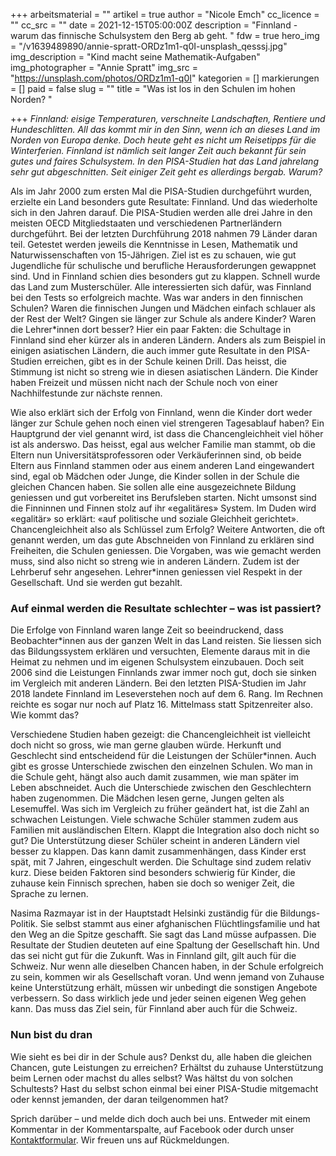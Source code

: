 +++
arbeitsmaterial = ""
artikel = true
author = "Nicole Emch"
cc_licence = ""
cc_src = ""
date = 2021-12-15T05:00:00Z
description = "Finnland - warum das finnische Schulsystem den Berg ab geht. "
fdw = true
hero_img = "/v1639489890/annie-spratt-ORDz1m1-q0I-unsplash_qesssj.jpg"
img_description = "Kind macht seine Mathematik-Aufgaben"
img_photographer = "Annie Spratt"
img_src = "https://unsplash.com/photos/ORDz1m1-q0I"
kategorien = []
markierungen = []
paid = false
slug = ""
title = "Was ist los in den Schulen im hohen Norden? "

+++
_Finnland: eisige Temperaturen, verschneite Landschaften, Rentiere und Hundeschlitten. All das kommt mir in den Sinn, wenn ich an dieses Land im Norden von Europa denke. Doch heute geht es nicht um Reisetipps für die Winterferien. Finnland ist nämlich seit langer Zeit auch bekannt für sein gutes und faires Schulsystem. In den PISA-Studien hat das Land jahrelang sehr gut abgeschnitten. Seit einiger Zeit geht es allerdings bergab. Warum?_

Als im Jahr 2000 zum ersten Mal die PISA-Studien durchgeführt wurden, erzielte ein Land besonders gute Resultate: Finnland. Und das wiederholte sich in den Jahren darauf. Die PISA-Studien werden alle drei Jahre in den meisten OECD Mitgliedstaaten und verschiedenen Partnerländern durchgeführt. Bei der letzten Durchführung 2018 nahmen 79 Länder daran teil. Getestet werden jeweils die Kenntnisse in Lesen, Mathematik und Naturwissenschaften von 15-Jährigen. Ziel ist es zu schauen, wie gut Jugendliche für schulische und berufliche Herausforderungen gewappnet sind. Und in Finnland schien dies besonders gut zu klappen. Schnell wurde das Land zum Musterschüler. Alle interessierten sich dafür, was Finnland bei den Tests so erfolgreich machte. Was war anders in den finnischen Schulen? Waren die finnischen Jungen und Mädchen einfach schlauer als der Rest der Welt? Gingen sie länger zur Schule als andere Kinder? Waren die Lehrer*innen dort besser? Hier ein paar Fakten: die Schultage in Finnland sind eher kürzer als in anderen Ländern. Anders als zum Beispiel in einigen asiatischen Ländern, die auch immer gute Resultate in den PISA-Studien erreichen, gibt es in der Schule keinen Drill. Das heisst, die Stimmung ist nicht so streng wie in diesen asiatischen Ländern. Die Kinder haben Freizeit und müssen nicht nach der Schule noch von einer Nachhilfestunde zur nächste rennen.

Wie also erklärt sich der Erfolg von Finnland, wenn die Kinder dort weder länger zur Schule gehen noch einen viel strengeren Tagesablauf haben? Ein Hauptgrund der viel genannt wird, ist dass die Chancengleichheit viel höher ist als anderswo. Das heisst, egal aus welcher Familie man stammt, ob die Eltern nun Universitätsprofessoren oder Verkäuferinnen sind, ob beide Eltern aus Finnland stammen oder aus einem anderen Land eingewandert sind, egal ob Mädchen oder Junge, die Kinder sollen in der Schule die gleichen Chancen haben. Sie sollen alle eine ausgezeichnete Bildung geniessen und gut vorbereitet ins Berufsleben starten. Nicht umsonst sind die Finninnen und Finnen stolz auf ihr «egalitäres» System. Im Duden wird «egalitär» so erklärt: «auf politische und soziale Gleichheit gerichtet». Chancengleichheit also als Schlüssel zum Erfolg? Weitere Antworten, die oft genannt werden, um das gute Abschneiden von Finnland zu erklären sind Freiheiten, die Schulen geniessen. Die Vorgaben, was wie gemacht werden muss, sind also nicht so streng wie in anderen Ländern. Zudem ist der Lehrberuf sehr angesehen. Lehrer*innen geniessen viel Respekt in der Gesellschaft. Und sie werden gut bezahlt.

### Auf einmal werden die Resultate schlechter – was ist passiert?

Die Erfolge von Finnland waren lange Zeit so beeindruckend, dass Beobachter*innen aus der ganzen Welt in das Land reisten. Sie liessen sich das Bildungssystem erklären und versuchten, Elemente daraus mit in die Heimat zu nehmen und im eigenen Schulsystem einzubauen. Doch seit 2006 sind die Leistungen Finnlands zwar immer noch gut, doch sie sinken im Vergleich mit anderen Ländern. Bei den letzten PISA-Studien im Jahr 2018 landete Finnland im Leseverstehen noch auf dem 6. Rang. Im Rechnen reichte es sogar nur noch auf Platz 16. Mittelmass statt Spitzenreiter also. Wie kommt das?

Verschiedene Studien haben gezeigt: die Chancengleichheit ist vielleicht doch nicht so gross, wie man gerne glauben würde. Herkunft und Geschlecht sind entscheidend für die Leistungen der Schüler*innen. Auch gibt es grosse Unterschiede zwischen den einzelnen Schulen. Wo man in die Schule geht, hängt also auch damit zusammen, wie man später im Leben abschneidet. Auch die Unterschiede zwischen den Geschlechtern haben zugenommen. Die Mädchen lesen gerne, Jungen gelten als Lesemuffel. Was sich im Vergleich zu früher geändert hat, ist die Zahl an schwachen Leistungen. Viele schwache Schüler stammen zudem aus Familien mit ausländischen Eltern. Klappt die Integration also doch nicht so gut? Die Unterstützung dieser Schüler scheint in anderen Ländern viel besser zu klappen. Das kann damit zusammenhängen, dass Kinder erst spät, mit 7 Jahren, eingeschult werden. Die Schultage sind zudem relativ kurz. Diese beiden Faktoren sind besonders schwierig für Kinder, die zuhause kein Finnisch sprechen, haben sie doch so weniger Zeit, die Sprache zu lernen.

Nasima Razmayar ist in der Hauptstadt Helsinki zuständig für die Bildungs-Politik. Sie selbst stammt aus einer afghanischen Flüchtlingsfamilie und hat den Weg an die Spitze geschafft. Sie sagt das Land müsse aufpassen. Die Resultate der Studien deuteten auf eine Spaltung der Gesellschaft hin. Und das sei nicht gut für die Zukunft. Was in Finnland gilt, gilt auch für die Schweiz. Nur wenn alle dieselben Chancen haben, in der Schule erfolgreich zu sein, kommen wir als Gesellschaft voran. Und wenn jemand von Zuhause keine Unterstützung erhält, müssen wir unbedingt die sonstigen Angebote verbessern. So dass wirklich jede und jeder seinen eigenen Weg gehen kann. Das muss das Ziel sein, für Finnland aber auch für die Schweiz.

### Nun bist du dran

Wie sieht es bei dir in der Schule aus? Denkst du, alle haben die gleichen Chancen, gute Leistungen zu erreichen? Erhältst du zuhause Unterstützung beim Lernen oder machst du alles selbst? Was hältst du von solchen Schultests? Hast du selbst schon einmal bei einer PISA-Studie mitgemacht oder kennst jemanden, der daran teilgenommen hat?

Sprich darüber – und melde dich doch auch bei uns. Entweder mit einem Kommentar in der Kommentarspalte, auf Facebook oder durch unser [Kontaktformular](https://www.chinderzytig.ch/kontakt/). Wir freuen uns auf Rückmeldungen.